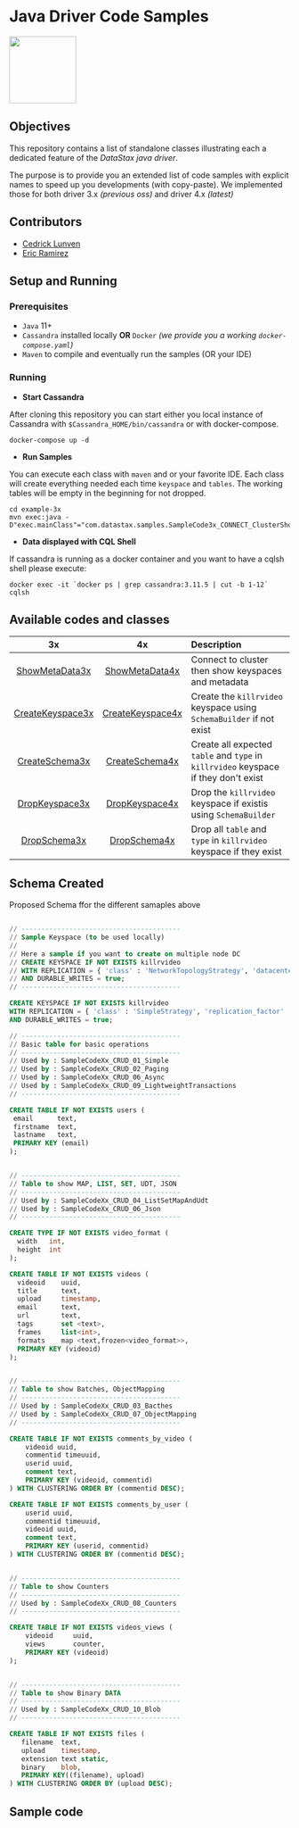 # Java Driver Code Samples

<img src="https://raw.githubusercontent.com/clun/java-cassandra-driver-from3x-to4x/master/example-3x/src/main/resources/cassandra_logo.png" height="120px" />


## Objectives

This repository contains a list of standalone classes illustrating each a dedicated feature of the *DataStax java driver*.

The purpose is to provide you an extended list of code samples with explicit names to speed up you developments (with copy-paste). We implemented those for both driver 3.x *(previous oss)* and driver 4.x *(latest)*

## Contributors

* [Cedrick Lunven](https://github.com/clun)
* [Eric Ramirez](https://github.com/flightc) 


## Setup and Running

### Prerequisites

* `Java` 11+
* `Cassandra` installed locally **OR**  `Docker` *(we provide you a working `docker-compose.yaml`)*
* `Maven` to compile and eventually run the samples (OR your IDE)


### Running

* **Start Cassandra** 

After cloning this repository you can start either you local instance of Cassandra with `$Cassandra_HOME/bin/cassandra` or with docker-compose.

```
docker-compose up -d
```

* **Run Samples** 

You can execute each class with `maven` and or your favorite IDE. Each class will create everything needed each time `keyspace` and `tables`. The working tables will be empty in the beginning for not dropped.

```
cd example-3x
mvn exec:java -D"exec.mainClass"="com.datastax.samples.SampleCode3x_CONNECT_ClusterShowMetaData"
```

* **Data displayed with CQL Shell** 

If cassandra is running as a docker container and you want to have a cqlsh shell please execute:

```
docker exec -it `docker ps | grep cassandra:3.11.5 | cut -b 1-12` cqlsh
```

## Available codes and classes

|       3x        |       4x       |  Description        |
| :-------------: |:-------------:|:---------------------|
| [ShowMetaData3x](./example-3x/src/main/java/com/datastax/samples/SampleCode3x_CONNECT_ClusterShowMetaData.java) | [ShowMetaData4x](./example-4x/src/main/java/com/datastax/samples/SampleCode4x_CONNECT_ClusterShowMetaData.java) |  Connect to cluster then show keyspaces and metadata |
| [CreateKeyspace3x](./example-3x/src/main/java/com/datastax/samples/SampleCode3x_CONNECT_CreateKeyspace.java) | [CreateKeyspace4x](./example-4x/src/main/java/com/datastax/samples/SampleCode4x_CONNECT_CreateKeyspace.java) |  Create the `killrvideo` keyspace using `SchemaBuilder` if not exist |
| [CreateSchema3x](./example-3x/src/main/java/com/datastax/samples/SampleCode3x_CONNECT_CreateSchema.java) | [CreateSchema4x](./example-4x/src/main/java/com/datastax/samples/SampleCode4x_CONNECT_CreateSchema.java) |  Create all expected `table` and `type` in `killrvideo` keyspace if they don't exist |
| [DropKeyspace3x](./example-3x/src/main/java/com/datastax/samples/SampleCode3x_CONNECT_DropKeyspace.java) | [DropKeyspace4x](./example-4x/src/main/java/com/datastax/samples/SampleCode4x_CONNECT_DropKeyspace.java) |  Drop the `killrvideo` keyspace if existis using  `SchemaBuilder` |
| [DropSchema3x](./example-3x/src/main/java/com/datastax/samples/SampleCode3x_CONNECT_DropSchema.java) | [DropSchema4x](./example-4x/src/main/java/com/datastax/samples/SampleCode4x_CONNECT_DropSchema.java) |  Drop all  `table` and `type` in `killrvideo` keyspace if they exist |


## Schema Created

Proposed Schema ffor the different samaples above

```sql

// ----------------------------------------
// Sample Keyspace (to be used locally)
// 
// Here a sample if you want to create on multiple node DC
// CREATE KEYSPACE IF NOT EXISTS killrvideo 
// WITH REPLICATION = { 'class' : 'NetworkTopologyStrategy', 'datacenter1' : 3 }
// AND DURABLE_WRITES = true;
// ----------------------------------------

CREATE KEYSPACE IF NOT EXISTS killrvideo 
WITH REPLICATION = { 'class' : 'SimpleStrategy', 'replication_factor' : 1 }
AND DURABLE_WRITES = true;

// ----------------------------------------
// Basic table for basic operations
// ----------------------------------------
// Used by : SampleCodeXx_CRUD_01_Simple
// Used by : SampleCodeXx_CRUD_02_Paging
// Used by : SampleCodeXx_CRUD_06_Async
// Used by : SampleCodeXx_CRUD_09_LightweightTransactions
// ----------------------------------------

CREATE TABLE IF NOT EXISTS users (
 email      text,
 firstname  text,
 lastname   text,
 PRIMARY KEY (email)
);


// ----------------------------------------
// Table to show MAP, LIST, SET, UDT, JSON
// ----------------------------------------
// Used by : SampleCodeXx_CRUD_04_ListSetMapAndUdt
// Used by : SampleCodeXx_CRUD_06_Json
// ----------------------------------------

CREATE TYPE IF NOT EXISTS video_format (
  width   int,
  height  int
);

CREATE TABLE IF NOT EXISTS videos (
  videoid    uuid,
  title      text,
  upload     timestamp,
  email      text,
  url        text,
  tags       set <text>,
  frames     list<int>,
  formats    map <text,frozen<video_format>>,
  PRIMARY KEY (videoid)
);


// ----------------------------------------
// Table to show Batches, ObjectMapping
// ----------------------------------------
// Used by : SampleCodeXx_CRUD_03_Bacthes
// Used by : SampleCodeXx_CRUD_07_ObjectMapping
// ----------------------------------------

CREATE TABLE IF NOT EXISTS comments_by_video (
    videoid uuid,
    commentid timeuuid,
    userid uuid,
    comment text,
    PRIMARY KEY (videoid, commentid)
) WITH CLUSTERING ORDER BY (commentid DESC);

CREATE TABLE IF NOT EXISTS comments_by_user (
    userid uuid,
    commentid timeuuid,
    videoid uuid,
    comment text,
    PRIMARY KEY (userid, commentid)
) WITH CLUSTERING ORDER BY (commentid DESC);


// ----------------------------------------
// Table to show Counters
// ----------------------------------------
// Used by : SampleCodeXx_CRUD_08_Counters
// ----------------------------------------

CREATE TABLE IF NOT EXISTS videos_views (
    videoid     uuid,
    views       counter,
    PRIMARY KEY (videoid)
);


// ----------------------------------------
// Table to show Binary DATA
// ----------------------------------------
// Used by : SampleCodeXx_CRUD_10_Blob
// ----------------------------------------

CREATE TABLE IF NOT EXISTS files (
   filename  text,
   upload    timestamp,
   extension text static,
   binary    blob,
   PRIMARY KEY((filename), upload)
) WITH CLUSTERING ORDER BY (upload DESC);


```

## Sample code



